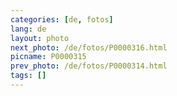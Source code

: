 ```yaml
---
categories: [de, fotos]
lang: de
layout: photo
next_photo: /de/fotos/P0000316.html
picname: P0000315
prev_photo: /de/fotos/P0000314.html
tags: []
---
```

